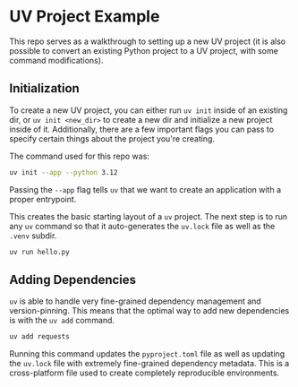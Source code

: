 # UV Project Example

This repo serves as a walkthrough to setting up a new UV project (it is also possible to convert an existing Python project to a UV project, with some command modifications).

## Initialization

To create a new UV project, you can either run `uv init` inside of an existing dir, or `uv init <new_dir>` to create a new dir and initialize a new project inside of it. Additionally, there are a few important flags you can pass to specify certain things about the project you're creating.

The command used for this repo was:

```sh
uv init --app --python 3.12
```

Passing the `--app` flag tells `uv` that we want to create an application with a proper entrypoint.

This creates the basic starting layout of a `uv` project. The next step is to run any `uv` command so that it auto-generates the `uv.lock` file as well as the `.venv` subdir.

```sh
uv run hello.py
```

## Adding Dependencies

`uv` is able to handle very fine-grained dependency management and version-pinning. This means that the optimal way to add new dependencies is with the `uv add` command.

```sh
uv add requests
```

Running this command updates the `pyproject.toml` file as well as updating the `uv.lock` file with extremely fine-grained dependency metadata. This is a cross-platform file used to create completely reproducible environments.
